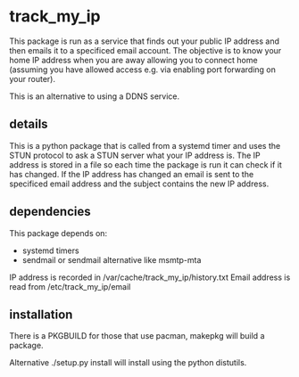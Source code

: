 track_my_ip
===========

This package is run as a service that finds out your public IP address
and then emails it to a specificed email account. The objective
is to know your home IP address when you are away allowing you to 
connect home (assuming you have allowed access e.g. via enabling
port forwarding on your router).

This is an alternative to using a DDNS service.

details
-------

This is a python package that is called from a systemd timer and
uses the STUN protocol to ask a STUN server what your IP address
is. The IP address is stored in a file so each time the package is
run it can check if it has changed. If the IP address has changed
an email is sent to the specificed email address and the subject
contains the new IP address.

dependencies
------------

This package depends on:

- systemd timers
- sendmail or sendmail alternative like msmtp-mta

IP address is recorded in /var/cache/track_my_ip/history.txt
Email address is read from /etc/track_my_ip/email

installation
------------

There is a PKGBUILD for those that use pacman, makepkg will build a package.

Alternative ./setup.py install will install using the python distutils.
